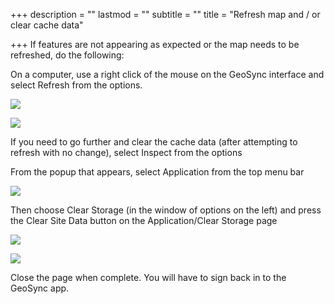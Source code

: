 +++
description = ""
lastmod = ""
subtitle = ""
title = "Refresh map and / or clear cache data"

+++
If features are not appearing as expected or the map needs to be refreshed, do the following:

On a computer, use a right click of the mouse on the GeoSync interface and select Refresh from the options. 

![](/images/refresh.png)

![](/images/refresh1.png)

If you need to go further and clear the cache data (after attempting to refresh with no change), select Inspect from the options

From the popup that appears, select Application from the top menu bar

![](/images/refresh2-1.png)

Then choose Clear Storage (in the window of options on the left) and press the Clear Site Data button on the Application/Clear Storage page

![](/images/refresh3.png)

![](/images/refreshcloseup.png)

Close the page when complete.  You will have to sign back in to the GeoSync app.